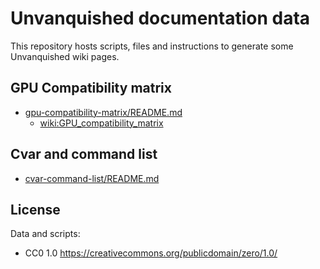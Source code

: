 # Unvanquished documentation data

This repository hosts scripts, files and instructions to generate some Unvanquished wiki pages.

## GPU Compatibility matrix

- [gpu-compatibility-matrix/README.md](gpu-compatibility-matrix/README.md)
  - [wiki:GPU_compatibility_matrix](https://wiki.unvanquished.net/wiki/GPU_compatibility_matrix)
  

## Cvar and command list

- [cvar-command-list/README.md](cvar-command-list/README.md)


## License

Data and scripts:

* CC0 1.0 https://creativecommons.org/publicdomain/zero/1.0/